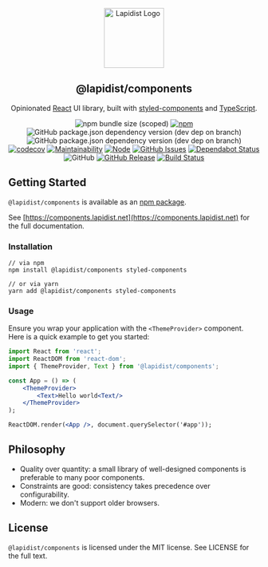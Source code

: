 <p align="center">
    <a href="https://components.lapidist.net/" target="_blank" rel="noopener">
        <img width="120" src="https://lapidist.net/logo.svg" alt="Lapidist Logo"/>
    </a>
</p>

<h2 align="center">@lapidist/components</h2>

<div align="center">

Opinionated [React](https://reactjs.org/) UI library, built with [styled-components](https://styled-components.com/) and [TypeScript](https://www.typescriptlang.org/).

![npm bundle size (scoped)](https://img.shields.io/bundlephobia/min/@lapidist/components)
[![npm](https://img.shields.io/npm/v/@lapidist/components)](https://www.npmjs.com/package/@lapidist/components)
![GitHub package.json dependency version (dev dep on branch)](https://img.shields.io/github/package-json/dependency-version/bylapidist/components/dev/react)
![GitHub package.json dependency version (dev dep on branch)](https://img.shields.io/github/package-json/dependency-version/bylapidist/components/dev/typescript)
[![codecov](https://codecov.io/gh/bylapidist/components/branch/master/graph/badge.svg)](https://codecov.io/gh/bylapidist/components)
[![Maintainability](https://api.codeclimate.com/v1/badges/e149e6bee07174eae6ad/maintainability)](https://codeclimate.com/github/bylapidist/components/maintainability)
[![Node](https://img.shields.io/node/v/@lapidist/components)](https://www.npmjs.com/package/@lapidist/components)
[![GitHub Issues](https://img.shields.io/github/issues/bylapidist/components.svg?style=flat)](https://github.com/bylapidist/components/issues)
[![Dependabot Status](https://api.dependabot.com/badges/status?host=github&repo=bylapidist/components)](https://dependabot.com)
![GitHub](https://img.shields.io/github/license/bylapidist/components)
[![GitHub Release](https://img.shields.io/github/release/bylapidist/components.svg?style=flat)](https://github.com/bylapidist/components/releases)
[![Build Status](https://github.com/bylapidist/components/workflows/Release/badge.svg)](https://github.com/bylapidist/components/actions?query=workflow%3ARelease)
</div>

## Getting Started

`@lapidist/components` is available as an [npm package](https://www.npmjs.com/package/@lapidist/components).

See [https://components.lapidist.net](https://components.lapidist.net) for the full documentation.

### Installation

```shell
// via npm
npm install @lapidist/components styled-components

// or via yarn
yarn add @lapidist/components styled-components
```

### Usage

Ensure you wrap your application with the `<ThemeProvider>` component. 
Here is a quick example to get you started:

```jsx static
import React from 'react';
import ReactDOM from 'react-dom';
import { ThemeProvider, Text } from '@lapidist/components';

const App = () => (
    <ThemeProvider>
        <Text>Hello world<Text/>
    </ThemeProvider>
);

ReactDOM.render(<App />, document.querySelector('#app'));
```

## Philosophy

- Quality over quantity: a small library of well-designed components is preferable to many poor components.
- Constraints are good: consistency takes precedence over configurability.
- Modern: we don't support older browsers.

## License
`@lapidist/components` is licensed under the MIT license. See LICENSE for the full text.
